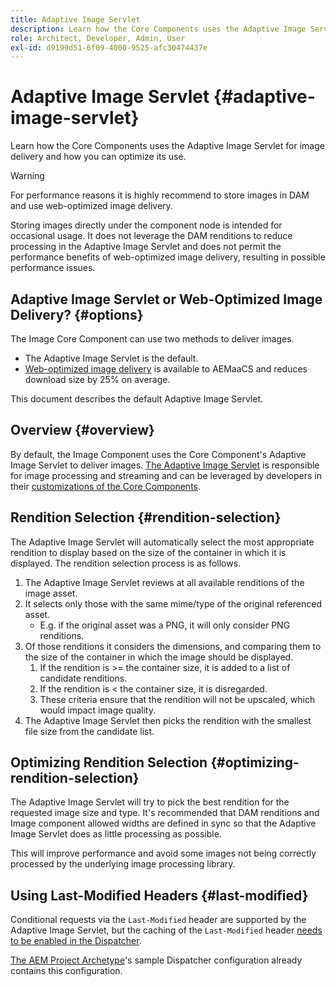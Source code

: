 ```yaml
---
title: Adaptive Image Servlet
description: Learn how the Core Components uses the Adaptive Image Servlet for image delivery and how you can optimize its use.
role: Architect, Developer, Admin, User
exl-id: d9199d51-6f09-4000-9525-afc30474437e
---
```

# Adaptive Image Servlet {#adaptive-image-servlet}

Learn how the Core Components uses the Adaptive Image Servlet for image delivery and how you can optimize its use.

>[!WARNING]
>
>For performance reasons it is highly recommend to store images in DAM and use web-optimized image delivery.
>
>Storing images directly under the component node is intended for occasional usage. It does not leverage the DAM renditions to reduce processing in the Adaptive Image Servlet and does not permit the performance benefits of web-optimized image delivery, resulting in possible performance issues.

## Adaptive Image Servlet or Web-Optimized Image Delivery? {#options}

The Image Core Component can use two methods to deliver images.

* The Adaptive Image Servlet is the default.
* [Web-optimized image delivery](/help/developing/web-optimized-image-delivery.md) is available to AEMaaCS and reduces download size by 25% on average.

This document describes the default Adaptive Image Servlet.

## Overview {#overview}

By default, the Image Component uses the Core Component's Adaptive Image Servlet to deliver images. [The Adaptive Image Servlet](https://github.com/adobe/aem-core-wcm-components/wiki/The-Adaptive-Image-Servlet) is responsible for image processing and streaming and can be leveraged by developers in their [customizations of the Core Components](/help/developing/customizing.md).

## Rendition Selection {#rendition-selection}

The Adaptive Image Servlet will automatically select the most appropriate rendition to display based on the size of the container in which it is displayed. The rendition selection process is as follows.

1. The Adaptive Image Servlet reviews at all available renditions of the image asset.
1. It selects only those with the same mime/type of the original referenced asset.
   * E.g. if the original asset was a PNG, it will only consider PNG renditions.
1. Of those renditions it considers the dimensions, and comparing them to the size of the container in which the image should be displayed.
   1. If the rendition is &gt;= the container size, it is added to a list of candidate renditions. 
   1. If the rendition is &lt; the container size, it is disregarded.
   1. These criteria ensure that the rendition will not be upscaled, which would impact image quality.
1. The Adaptive Image Servlet then picks the rendition with the smallest file size from the candidate list.

## Optimizing Rendition Selection {#optimizing-rendition-selection}

The Adaptive Image Servlet will try to pick the best rendition for the requested image size and type. It's recommended that DAM renditions and Image component allowed widths are defined in sync so that the Adaptive Image Servlet does as little processing as possible.

This will improve performance and avoid some images not being correctly processed by the underlying image processing library.

## Using Last-Modified Headers {#last-modified}

Conditional requests via the `Last-Modified` header are supported by the Adaptive Image Servlet, but the caching of the `Last-Modified` header [needs to be enabled in the Dispatcher](https://experienceleague.adobe.com/docs/experience-manager-dispatcher/using/configuring/dispatcher-configuration.html?lang=en#caching-http-response-headers).

[The AEM Project Archetype](/help/developing/archetype/overview.md)'s sample Dispatcher configuration already contains this configuration.

